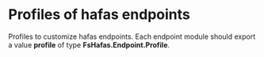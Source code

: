# Profiles of hafas endpoints

Profiles to customize hafas endpoints. Each endpoint module should export a value **profile** of type **FsHafas.Endpoint.Profile**.
